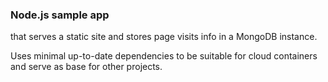 ### Node.js sample app
that serves a static site and stores page visits info in a MongoDB instance.

Uses minimal up-to-date dependencies to be suitable for cloud containers and serve as base for other projects.
